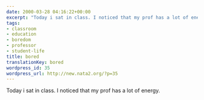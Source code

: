 ```yaml
---
date: 2000-03-28 04:16:22+00:00
excerpt: "Today i sat in class. I noticed that my prof has a lot of energy.  \n"
tags:
- classroom
- education
- boredom
- professor
- student-life
title: bored
translationKey: bored
wordpress_id: 35
wordpress_url: http://new.nata2.org/?p=35
---
```


Today i sat in class. I noticed that my prof has a lot of energy.